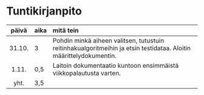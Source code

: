 # Tuntikirjanpito

| päivä | aika | mitä tein  |
| :----:|:-----| :----------|
| 31.10. | 3    | Pohdin minkä aiheen valitsen, tutustuin reitinhakualgoritmeihin ja etsin testidataa. Aloitin määrittelydokumentin. |
| 1.11.  | 0,5  | Laitoin dokumentaatio kuntoon ensimmäistä viikkopalautusta varten.                                                  |
| yht.  | 3,5  |                                                                                                                    |

